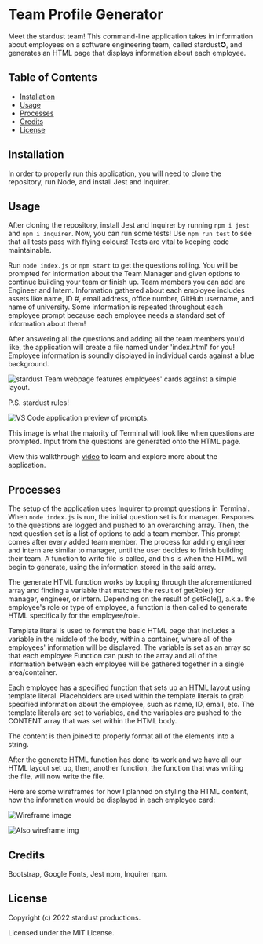 # Team Profile Generator

Meet the stardust team! This command-line application takes in information about employees on a software engineering team, called stardust✪, and generates an HTML page that displays information about each employee.

## Table of Contents

- [Installation](#installation)
- [Usage](#usage)
- [Processes](#processes)
- [Credits](#credits)
- [License](#license)

## Installation

In order to properly run this application, you will need to clone the repository, run Node, and install Jest and Inquirer.

## Usage

After cloning the repository, install Jest and Inquirer by running ```npm i jest``` and ```npm i inquirer```. Now, you can run some tests! Use ```npm run test``` to see that all tests pass with flying colours! Tests are vital to keeping code maintainable.

Run ```node index.js``` or ```npm start``` to get the questions rolling. You will be prompted for information about the Team Manager and given options to continue building your team or finish up. Team members you can add are Engineer and Intern. Information gathered about each employee includes assets like name, ID #, email address, office number, GitHub username, and name of university. Some information is repeated throughout each employee prompt because each employee needs a standard set of information about them!

After answering all the questions and adding all the team members you'd like, the application will create a file named under 'index.html' for you! Employee information is soundly displayed in individual cards against a blue background.

![stardust Team webpage features employees' cards against a simple layout.](assets/stardust_homepage.png)

P.S. stardust rules!

![VS Code application preview of prompts.](assets/stardust_code.png)

This image is what the majority of Terminal will look like when questions are prompted. Input from the questions are generated onto the HTML page.

View this walkthrough [video](https://drive.google.com/file/d/1Qz7S0mR4EDm4lQN4_fx9eStFh4r9aE34/view) to learn and explore more about the application.

## Processes

The setup of the application uses Inquirer to prompt questions in Terminal. When ```node index.js``` is run, the initial question set is for manager. Respones to the questions are logged and pushed to an overarching array. Then, the next question set is a list of options to add a team member. This prompt comes after every added team member. The process for adding engineer and intern are similar to manager, until the user decides to finish building their team. A function to write file is called, and this is when the HTML will begin to generate, using the information stored in the said array.

The generate HTML function works by looping through the aforementioned array and finding a variable that matches the result of getRole() for manager, engineer, or intern. Depending on the result of getRole(), a.k.a. the employee's role or type of employee, a function is then called to generate HTML specifically for the employee/role.

Template literal is used to format the basic HTML page that includes a variable in the middle of the body, within a container, where all of the employees' information will be displayed. The variable is set as an array so that each employee Function can push to the array and all of the information between each employee will be gathered together in a single area/container.

Each employee has a specified function that sets up an HTML layout using template literal. Placeholders are used within the template literals to grab specified information about the employee, such as name, ID, email, etc. The template literals are set to variables, and the variables are pushed to the CONTENT array that was set within the HTML body.

The content is then joined to properly format all of the elements into a string.

After the generate HTML function has done its work and we have all our HTML layout set up, then, another function, the function that was writing the file, will now write the file.

Here are some wireframes for how I planned on styling the HTML content, how the information would be displayed in each employee card:

![Wireframe image](assets/wireframe_1.jpg)

![Also wireframe img](assets/wireframe_2.jpg)

## Credits

Bootstrap, Google Fonts, Jest npm, Inquirer npm.

## License

Copyright (c) 2022 stardust productions.

Licensed under the MIT License.
